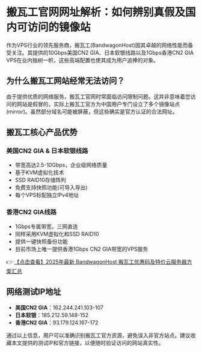 # 搬瓦工官网网址解析：如何辨别真假及国内可访问的镜像站

作为VPS行业的领先服务商，搬瓦工(BandwagonHost)因其卓越的网络性能而备受关注。其提供的10Gbps美国CN2 GIA、日本软银线路以及1Gbps香港CN2 GIA VPS在业内独树一帜，这些高端配置也使其成为用户追捧的对象。

## 为什么搬瓦工网站经常无法访问？

由于提供优质的网络服务，搬瓦工官网时常面临访问限制问题。这并非意味着您访问的网站是假冒的，实际上搬瓦工官方为中国用户专门设立了多个镜像站点(mirror)。虽然部分域名可能被屏蔽，但这些确实是官方认证的合法网址。

## 搬瓦工核心产品优势

### 美国CN2 GIA & 日本软银线路
- 带宽高达2.5-10Gbps，企业级网络质量
- 基于KVM虚拟化技术
- SSD RAID10存储阵列
- 免费支持快照功能(可导入导出)
- 每个VPS标配独立IPv4地址

### 香港CN2 GIA线路
- 1Gbps专属带宽，三网直连
- 同样采用KVM虚拟化和SSD RAID10
- 提供一键快照备份功能
- 目前市场上唯一提供香港1Gbps CN2 GIA带宽的VPS服务

👉 [【点击查看】2025年最新 BandwagonHost 搬瓦工优惠码及特价云服务器方案汇总](https://bit.ly/banwagon)

## 网络测试IP地址
- **美国CN2 GIA**：162.244.241.103-107
- **日本软银**：185.212.59.148-152
- **香港CN2 GIA**：93.179.124.167-172

通过以上信息，用户可以准确识别搬瓦工官方资源，避免误入非官方站点。建议收藏本文提供的测试IP和官方链接，以便随时验证访问的网站真实性。